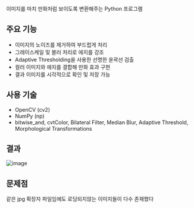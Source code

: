이미지를 마치 만화처럼 보이도록 변환해주는 Python 프로그램

## 주요 기능
- 이미지의 노이즈를 제거하여 부드럽게 처리 <br>
- 그레이스케일 및 블러 처리로 에지를 강조 <br>
- Adaptive Thresholding을 사용한 선명한 윤곽선 검출<br>
- 컬러 이미지와 에지를 결합해 만화 효과 구현<br>
- 결과 이미지를 시각적으로 확인 및 저장 가능<br>

## 사용 기술
- OpenCV (cv2)<br>
- NumPy (np)<br>
- bitwise_and, cvtColor, Bilateral Filter, Median Blur, Adaptive Threshold, Morphological Transformations

## 결과

![image](https://github.com/user-attachments/assets/7f457189-6e11-4db6-a63f-9ad671491f64)

## 문제점
같은 jpg 확장자 파일임에도 로딩되지않는 이미지들이 다수 존재했다
